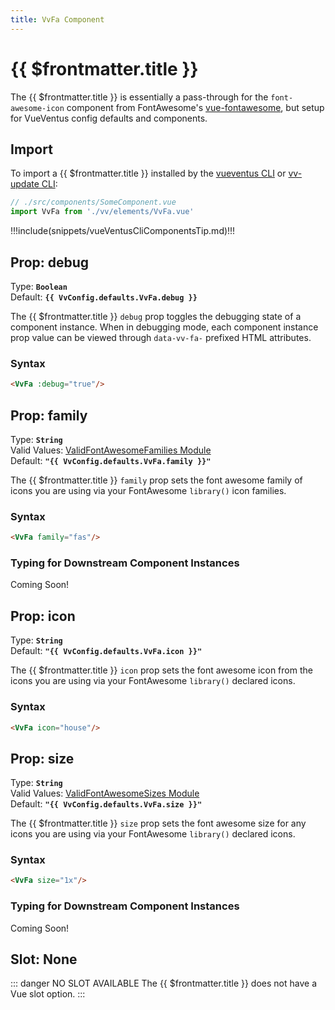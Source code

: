 ```yaml
---
title: VvFa Component
---
```


<script setup>
    import DocsPackageVersion from '../../../src/views/compos/DocsPackageVersion.vue'
    import { VvConfig } from '../../../src/index'
</script>



# {{ $frontmatter.title }}

The {{ $frontmatter.title }} is essentially a pass-through for the `font-awesome-icon` component from FontAwesome's [vue-fontawesome](https://fontawesome.com/docs/web/use-with/vue/add-icons), but setup for VueVentus config defaults and components.






## Import

To import a {{ $frontmatter.title }} installed by the [vueventus CLI](/guides/vueventus-cli) or [vv-update CLI](/guides/vv-update-cli):

```javascript
// ./src/components/SomeComponent.vue
import VvFa from './vv/elements/VvFa.vue'
```

!!!include(snippets/vueVentusCliComponentsTip.md)!!!








## Prop: debug
Type: **`Boolean`**  
Default: **`{{ VvConfig.defaults.VvFa.debug }}`**

The {{ $frontmatter.title }} `debug` prop toggles the debugging state of a component instance. When in debugging mode, each component instance prop value can be viewed through `data-vv-fa-` prefixed HTML attributes.

### Syntax

```html
<VvFa :debug="true"/>
```






## Prop: family
<!-- TODO: change this type to new PropType keyof syntax -->
Type: **`String`**  
Valid Values: [ValidFontAwesomeFamilies Module](/components/prop-validators#validfontawesomefamilies)  
Default: **`"{{ VvConfig.defaults.VvFa.family }}"`**

The {{ $frontmatter.title }} `family` prop sets the font awesome family of icons you are using via your FontAwesome `library()` icon families.

### Syntax

```html
<VvFa family="fas"/>
```

### Typing for Downstream Component Instances
<!-- TODO: add typing use example code block for PropType keyof syntax -->
Coming Soon!








## Prop: icon

Type: **`String`**  
Default: **`"{{ VvConfig.defaults.VvFa.icon }}"`**

The {{ $frontmatter.title }} `icon` prop sets the font awesome icon from the icons you are using via your FontAwesome `library()` declared icons.

### Syntax

```html
<VvFa icon="house"/>
```






## Prop: size
<!-- TODO: change this type to new PropType keyof syntax -->
Type: **`String`**  
Valid Values: [ValidFontAwesomeSizes Module](/components/prop-validators#validfontawesomesizes)  
Default: **`"{{ VvConfig.defaults.VvFa.size }}"`**

The {{ $frontmatter.title }} `size` prop sets the font awesome size for any icons you are using via your FontAwesome `library()` declared icons.

### Syntax

```html
<VvFa size="1x"/>
```

### Typing for Downstream Component Instances
<!-- TODO: add typing use example code block for PropType keyof syntax -->
Coming Soon!












## Slot: None

::: danger NO SLOT AVAILABLE
The {{ $frontmatter.title }} does not have a Vue slot option.
:::










<DocsPackageVersion/>
